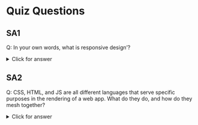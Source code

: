 # Quiz Questions

## SA1
Q: In your own words, what is responsive design’?

<details><summary>Click for answer</summary>
A: As developers, we need to create UIs that render well across and ever-increasing variety of devices. Rather than create specific designs for specific devices, we’d rather create one family of designs that flows well from the smallest of smartphone screens, to the largest of desktops. Media Queries and responsive units (em, vh, vw, %, etc) make this a lot easier.
</details>

## SA2
Q: CSS, HTML, and JS are all different languages that serve specific purposes in the rendering of a web app. What do they do, and how do they mesh together?

<details><summary>Click for answer</summary>
A: HTML provides the skeleton content of a web page or app, including text, hyperlinks, and images. CSS is the styling layer. It can even be leveraged to create animations on certain browser events. JS allows us to programmatically control the DOM: adding/removing CSS properties, and handle user events more robustly.
</details>

